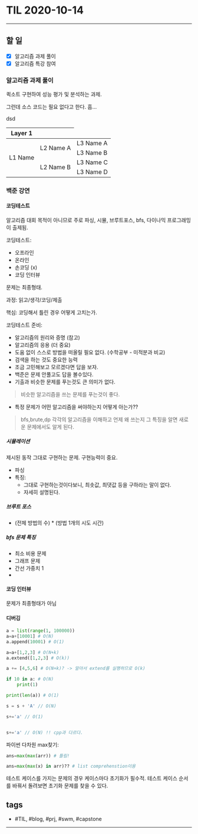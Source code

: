 # TIL 2020-10-14

--------------------------

## 할 일
- [x] 알고리즘 과제 풀이
- [x] 알고리즘 특강 참여

### 알고리즘 과제 풀이

퀵소트 구현하여 성능 평가 및 분석하는 과제.

그런데 소스 코드는 필요 없다고 한다. 흠...


<table>
    <thead>
        <tr>
            <th>Layer 1</th>
            <th>
                <tr>dsd</tr>
            </th>
        </tr>
    </thead>
    <tbody>
        <tr>
            <td rowspan=4>L1 Name</td>
            <td rowspan=2>L2 Name A</td>
            <td>L3 Name A</td>
        </tr>
        <tr>
            <td>L3 Name B</td>
        </tr>
        <tr>
            <td rowspan=2>L2 Name B</td>
            <td>L3 Name C</td>
        </tr>
        <tr>
            <td>L3 Name D</td>
        </tr>
    </tbody>
</table>

### 백준 강연

#### 코딩테스트
알고리즘 대회 목적이 아니므로 주로 파싱, 시뮬, 브루트포스, bfs, 다이나믹 프로그래밍이 출제됨.


코딩테스트:
- 오프라인
- 온라인
- 손코딩 (x)
- 코딩 인터뷰

문제는 최종형태.

과정: 읽고/생각/코딩/제출

핵심: 코딩해서 틀린 경우 어떻게 고치는가.

코딩테스트 준비:

- 알고리즘의 원리와 증명 (참고)
- 알고리즘의 응용 (더 중요)
- 도움 없이 스스로 방법을 떠올릴 필요 없다.
 (수학공부 - 미적분과 비교)
- 검색을 하는 것도 중요한 능력
- 조금 고민해보고 모르겠다면 답을 보자.
- 백준은 문제 안풀고도 답을 볼수있다.
- 기출과 비슷한 문제를 푸는것도 큰 의미가 없다.
> 비슷한 알고리즘을 쓰는 문제를 푸는것이 좋다.
- 특정 문제가 어떤 알고리즘을 써야하는지 어떻게 아는가??
> bfs,brute,dp 각각의 알고리즘을 이해하고 언제 왜 쓰는지 그 특징을 알면 새로운 문제에서도 알게 된다.

##### 시뮬레이션

제시된 동작 그대로 구현하는 문제.
구현능력이 중요. 


- 파싱
- 특징:
    - 그대로 구현하는것이다보니, 최솟값, 최댓값 등을 구하라는 말이 없다.
    - 자세히 설명된다.

##### 브루트 포스

- (전체 방법의 수) * (방법 1개의 시도 시간)

##### bfs 문제 특징

- 최소 비용 문제
- 그래프 문제
- 간선 가중치 1
- 







#### 코딩 인터뷰

문제가 최종형태가 아님


#### 디버깅

```py
a = list(range(1, 100000))
a=a+[10001] # O(N)
a.append(10001) # O(1)

a=a+[1,2,3] # O(N+k)
a.extend([1,2,3] # O(k))

a += [4,5,6] # O(N+k)? -> 알아서 extend를 실행하므로 O(k)

if 10 in a: # O(N)
    print(1)

print(len(a)) # O(1)

```


```cpp
s = s + 'A' // O(N)

s+='a' // O(1)

```


```java

s+='a' // O(N) !! cpp과 다르다.
```


파이썬 다차원 max찾기:

```py
ans=max(max(arr)) # 틀림!
```


```py
ans=max(max(x) in arr)?? # list comprehenstion이용
```



테스트 케이스를 가지는 문제의 경우 케이스마다 초기화가 필수적. 
테스트 케이스 순서를 바꿔서 돌려보면 초기화 문제를 찾을 수 있다.



## tags
- \#TIL, \#blog, \#prj, \#swm, \#capstone

--------------------------